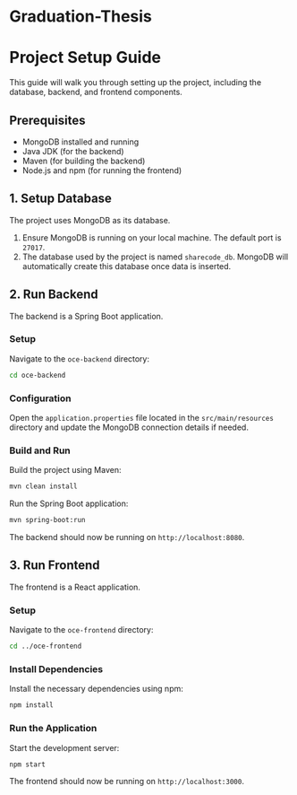 # Graduation-Thesis

# Project Setup Guide

This guide will walk you through setting up the project, including the database, backend, and frontend components.

## Prerequisites

- MongoDB installed and running
- Java JDK (for the backend)
- Maven (for building the backend)
- Node.js and npm (for running the frontend)

## 1. Setup Database

The project uses MongoDB as its database.

1. Ensure MongoDB is running on your local machine. The default port is `27017`.
2. The database used by the project is named `sharecode_db`. MongoDB will automatically create this database once data is inserted.

## 2. Run Backend

The backend is a Spring Boot application.

### Setup

Navigate to the `oce-backend` directory:

```sh
cd oce-backend
```

### Configuration

Open the `application.properties` file located in the `src/main/resources` directory and update the MongoDB connection details if needed.

### Build and Run

Build the project using Maven:

```sh
mvn clean install
```

Run the Spring Boot application:

```sh
mvn spring-boot:run
```

The backend should now be running on `http://localhost:8080`.

## 3. Run Frontend

The frontend is a React application.

### Setup

Navigate to the `oce-frontend` directory:

```sh
cd ../oce-frontend
```

### Install Dependencies

Install the necessary dependencies using npm:

```sh
npm install
```

### Run the Application

Start the development server:

```sh
npm start
```

The frontend should now be running on `http://localhost:3000`.